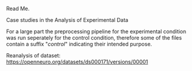 Read Me.

Case studies in the Analysis of Experimental Data

For a large part the preprocessing pipeline for the experimental condition was run seperately for the control condition, therefore some of the files contain a suffix "_control_" indicating their intended purpose.

Reanalysis of dataset: https://openneuro.org/datasets/ds000171/versions/00001
